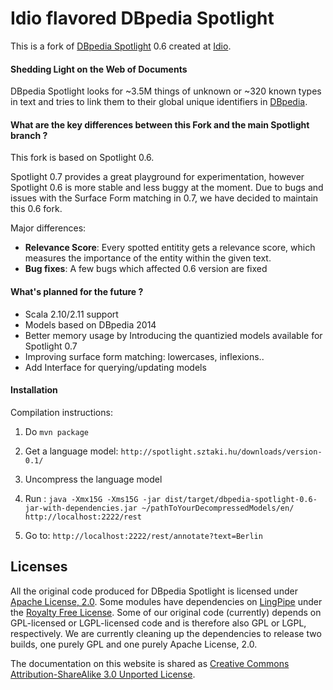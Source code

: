 # Idio flavored DBpedia Spotlight
This is a fork of [DBpedia Spotlight](https://github.com/idio/dbpedia-spotlight/) 0.6 created at [Idio](http://idio.github.io/).

#### Shedding Light on the Web of Documents

DBpedia Spotlight looks for ~3.5M things of unknown or ~320 known types in text and tries to link them to their global unique identifiers in [DBpedia](http://dbpedia.org). 

#### What are the key differences between this Fork and the main Spotlight branch ?

This fork is based on Spotlight 0.6.

Spotlight 0.7 provides a great playground for experimentation, however Spotlight 0.6 is more stable and less buggy at the moment. Due to bugs and issues with the Surface Form matching in 0.7, we have decided to maintain this 0.6 fork.

Major differences: 
- **Relevance Score**: Every spotted entitity gets a relevance score, which measures the importance of the entity within the given text.
- **Bug fixes**: A few bugs which affected 0.6 version are fixed


#### What's planned for the future ?

- Scala 2.10/2.11 support
- Models based on DBpedia 2014
- Better memory usage by Introducing the quantizied models available for Spotlight 0.7
- Improving surface form matching: lowercases, inflexions..
- Add Interface for querying/updating models

#### Installation

Compilation instructions:

1. Do `mvn package`
2. Get a language model: `http://spotlight.sztaki.hu/downloads/version-0.1/`
3. Uncompress the language model
4. Run :
             ```java -Xmx15G -Xms15G -jar dist/target/dbpedia-spotlight-0.6-jar-with-dependencies.jar ~/pathToYourDecompressedModels/en/ http://localhost:2222/rest```

5. Go to: `http://localhost:2222/rest/annotate?text=Berlin`



## Licenses

All the original code produced for DBpedia Spotlight is licensed under  [Apache License, 2.0](http://www.apache.org/licenses/LICENSE-2.0.html). Some modules have dependencies on [LingPipe](http://alias-i.com/lingpipe/) under the [Royalty Free License](http://alias-i.com/lingpipe/licenses/lingpipe-license-1.txt). Some of our original code (currently) depends on GPL-licensed or LGPL-licensed code and is therefore also GPL or LGPL, respectively. We are currently cleaning up the dependencies to release two builds, one purely GPL and one purely Apache License, 2.0.

The documentation on this website is shared as [Creative Commons Attribution-ShareAlike 3.0 Unported License](http://en.wikipedia.org/wiki/Wikipedia:Text_of_Creative_Commons_Attribution-ShareAlike_3.0_Unported_License).
